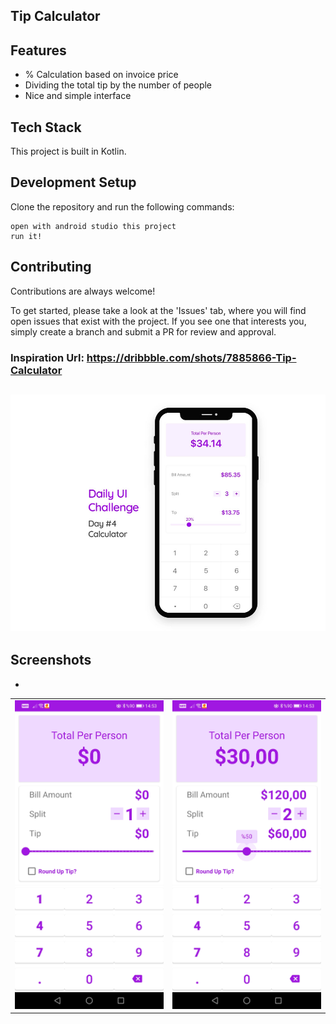 Tip Calculator
- 

## Features

-   % Calculation based on invoice price
-	Dividing the total tip by the number of people
-	Nice and simple interface

## Tech Stack

This project is built in Kotlin.

## Development Setup

Clone the repository and run the following commands:
```
open with android studio this project
run it!
```

## Contributing

Contributions are always welcome!

To get started, please take a look at the 'Issues' tab, where you will find open issues that exist with the project. If you see one that interests you, simply create a branch and submit a PR for review and approval.


### Inspiration Url:	https://dribbble.com/shots/7885866-Tip-Calculator

![ss](https://github.com/Furkannc/Tip-Calculator-Kotlin/blob/main/ss/ss1.jpg?raw=true)
-

## Screenshots
-
<table>
<tr><td><img src="https://github.com/Furkannc/Tip-Calculator-Kotlin/blob/main/ss/ss2.jpg?raw=true" heigth=700 width=300></td>
<td><img src="https://github.com/Furkannc/Tip-Calculator-Kotlin/blob/main/ss/ss3.jpg?raw=true" heigth=700 width=300></td></tr>
</table>
